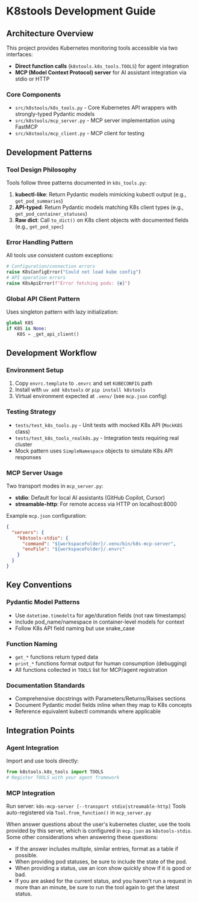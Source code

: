 # K8stools Development Guide

## Architecture Overview

This project provides Kubernetes monitoring tools accessible via two interfaces:
- **Direct function calls** (`k8stools.k8s_tools.TOOLS`) for agent integration
- **MCP (Model Context Protocol) server** for AI assistant integration via stdio or HTTP

### Core Components

- `src/k8stools/k8s_tools.py` - Core Kubernetes API wrappers with strongly-typed Pydantic models
- `src/k8stools/mcp_server.py` - MCP server implementation using FastMCP
- `src/k8stools/mcp_client.py` - MCP client for testing

## Development Patterns

### Tool Design Philosophy
Tools follow three patterns documented in `k8s_tools.py`:
1. **kubectl-like**: Return Pydantic models mimicking kubectl output (e.g., `get_pod_summaries`)
2. **API-typed**: Return Pydantic models matching K8s client types (e.g., `get_pod_container_statuses`) 
3. **Raw dict**: Call `to_dict()` on K8s client objects with documented fields (e.g., `get_pod_spec`)

### Error Handling Pattern
All tools use consistent custom exceptions:
```python
# Configuration/connection errors
raise K8sConfigError("Could not load kube config")
# API operation errors  
raise K8sApiError(f"Error fetching pods: {e}")
```

### Global API Client Pattern
Uses singleton pattern with lazy initialization:
```python
global K8S
if K8S is None:
    K8S = _get_api_client()
```

## Development Workflow

### Environment Setup
1. Copy `envrc.template` to `.envrc` and set `KUBECONFIG` path
2. Install with `uv add k8stools` or `pip install k8stools`
3. Virtual environment expected at `.venv/` (see `mcp.json` config)

### Testing Strategy
- `tests/test_k8s_tools.py` - Unit tests with mocked K8s API (`MockK8S` class)
- `tests/test_k8s_tools_realk8s.py` - Integration tests requiring real cluster
- Mock pattern uses `SimpleNamespace` objects to simulate K8s API responses

### MCP Server Usage
Two transport modes in `mcp_server.py`:
- **stdio**: Default for local AI assistants (GitHub Copilot, Cursor)
- **streamable-http**: For remote access via HTTP on localhost:8000

Example `mcp.json` configuration:
```json
{
  "servers": {
    "k8stools-stdio": {
      "command": "${workspaceFolder}/.venv/bin/k8s-mcp-server",
      "envFile": "${workspaceFolder}/.envrc"
    }
  }
}
```

## Key Conventions

### Pydantic Model Patterns
- Use `datetime.timedelta` for age/duration fields (not raw timestamps)
- Include pod_name/namespace in container-level models for context
- Follow K8s API field naming but use snake_case

### Function Naming
- `get_*` functions return typed data
- `print_*` functions format output for human consumption (debugging)
- All functions collected in `TOOLS` list for MCP/agent registration

### Documentation Standards
- Comprehensive docstrings with Parameters/Returns/Raises sections
- Document Pydantic model fields inline when they map to K8s concepts
- Reference equivalent kubectl commands where applicable

## Integration Points

### Agent Integration
Import and use tools directly:
```python
from k8stools.k8s_tools import TOOLS
# Register TOOLS with your agent framework
```

### MCP Integration
Run server: `k8s-mcp-server [--transport stdio|streamable-http]`
Tools auto-registered via `Tool.from_function()` in `mcp_server.py`

When answer questions about the user's kubernetes cluster, use the
tools provided by this server, which is configured in `mcp.json` as
`k8stools-stdio`. Some other considerations when answering these
questions:
* If the answer includes multiple, similar entries, format as a table
  if possible.
* When providing pod statuses, be sure to include the state of the pod.
* When providing a status, use an icon show quickly show if it is good or bad.
* If you are asked for the current status, and you haven't run a request in
  more than an minute, be sure to run the tool again to get the latest status.
